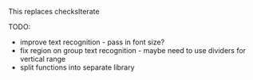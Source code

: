 This replaces checksIterate

TODO:
- improve text recognition - pass in font size?
- fix region on group text recognition - maybe need to use dividers for vertical range
- split functions into separate library